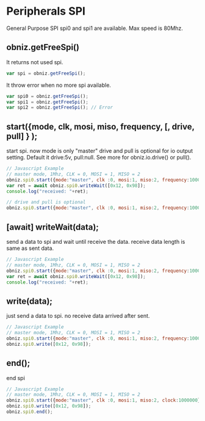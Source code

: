# Peripherals SPI
General Purpose SPI
spi0 and spi1 are available.
Max speed is 80Mhz.

## obniz.getFreeSpi()
It returns not used spi.
```javascript
var spi = obniz.getFreeSpi();
```
It throw error when no more spi available.
```javascript
var spi0 = obniz.getFreeSpi();
var spi1 = obniz.getFreeSpi();
var spi2 = obniz.getFreeSpi(); // Error
```

## start({mode, clk, mosi, miso, frequency, [, drive, pull] } );
start spi. now mode is only "master"
drive and pull is optional for io output setting. 
Default it drive:5v, pull:null.
See more for obniz.io.drive() or pull(). 

```Javascript
// Javascript Example
// master mode, 1Mhz, CLK = 0, MOSI = 1, MISO = 2
obniz.spi0.start({mode:"master", clk :0, mosi:1, miso:2, frequency:1000000}); 
var ret = await obniz.spi0.writeWait([0x12, 0x98]);
console.log("received: "+ret);

// drive and pull is optional
obniz.spi0.start({mode:"master", clk :0, mosi:1, miso:2, frequency:1000000, drive: "5v", pull:null}); 
```
## [await] writeWait(data);
send a data to spi and wait until receive the data.
receive data length is same as sent data.

```Javascript
// Javascript Example
// master mode, 1Mhz, CLK = 0, MOSI = 1, MISO = 2
obniz.spi0.start({mode:"master", clk :0, mosi:1, miso:2, frequency:1000000}); 
var ret = await obniz.spi0.writeWait([0x12, 0x98]);
console.log("received: "+ret);
```

## write(data);
just send a data to spi. no receive data arrived after sent.

```Javascript
// Javascript Example
// master mode, 1Mhz, CLK = 0, MOSI = 1, MISO = 2
obniz.spi0.start({mode:"master", clk :0, mosi:1, miso:2, frequency:1000000}); 
obniz.spi0.write([0x12, 0x98]);
```

## end();
end spi

```Javascript
// Javascript Example
// master mode, 1Mhz, CLK = 0, MOSI = 1, MISO = 2
obniz.spi0.start({mode:"master", clk :0, mosi:1, miso:2, clock:1000000}); 
obniz.spi0.write([0x12, 0x98]);
obniz.spi0.end();
```